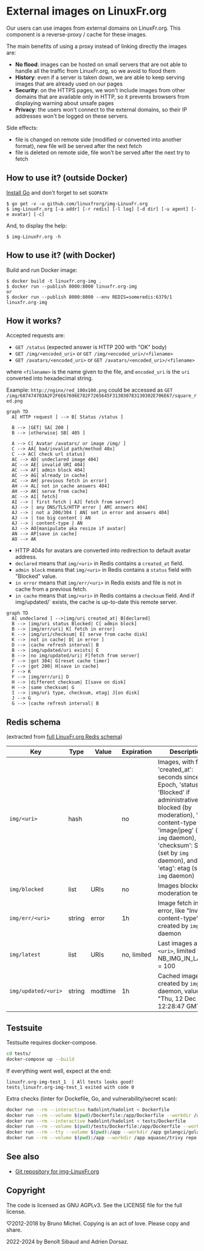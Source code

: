 External images on LinuxFr.org
==============================

Our users can use images from external domains on LinuxFr.org.
This component is a reverse-proxy / cache for these images.

The main benefits of using a proxy instead of linking directly the images are:

- **No flood**: images can be hosted on small servers that are not able to
  handle all the traffic from LinuxFr.org, so we avoid to flood them
- **History**: even if a server is taken down, we are able to keep serving
  images that are already used on our pages
- **Security**: on the HTTPS pages, we won't include images from other domains
  that are available only in HTTP, so it prevents browsers from displaying
  warning about unsafe pages
- **Privacy**: the users won't connect to the external domains, so their IP
  addresses won't be logged on these servers.

Side effects:

- file is changed on remote side (modified or converted into another format), new file will be served after the next fetch
- file is deleted on remote side, file won't be served after the next try to fetch

How to use it? (outside Docker)
-------------------------------

[Install Go](http://golang.org/doc/install) and don't forget to set `$GOPATH`

    $ go get -v -u github.com/linuxfrorg/img-LinuxFr.org
    $ img-LinuxFr.org [-a addr] [-r redis] [-l log] [-d dir] [-u agent] [-e avatar] [-c]

And, to display the help:

    $ img-LinuxFr.org -h

How to use it? (with Docker)
-------------------------------

Build and run Docker image:

    $ docker build -t linuxfr.org-img .
    $ docker run --publish 8000:8000 linuxfr.org-img
    or
    $ docker run --publish 8000:8000 --env REDIS=someredis:6379/1 linuxfr.org-img

How it works?
-------------

Accepted requests are:
- `GET /status` (expected answer is HTTP 200 with "OK" body)
- `GET /img/<encoded_uri>` or `GET /img/<encoded_uri>/<filename>`
- `GET /avatars/<encoded_uri>` or `GET /avatars/<encoded_uri>/<filename>`

where `<filename>` is the name given to the file, and `encoded_uri` is the `uri` converted into hexadecimal string.

Example: `http://nginx/red_100x100.png` could be accessed as `GET /img/687474703A2F2F6E67696E782F7265645F313030783130302E706E67/square_red.png`

```mermaid
graph TD
  A[ HTTP request ] --> B[ Status /status ]

  B --> |GET| SA[ 200 ]
  B --> |otherwise| SB[ 405 ]

  A --> C[ Avatar /avatars/ or image /img/ ]
  C --> AA[ bad/invalid path/method 40x]
  C --> AC[ check url status]
  AC --> AD[ undeclared image 404]
  AC --> AE[ invalid URI 404]
  AC --> AF[ admin block 404]
  AC --> AG[ already in cache]
  AC --> AH[ previous fetch in error]
  AH --> AL[ not in cache answers 404]
  AH --> AK[ serve from cache]
  AC --> AI[ fetch]
  AI --> | first fetch | AJ[ fetch from server]
  AJ --> | any DNS/TLS/HTTP error | AM[ answers 404]
  AJ --> | not a 200/304 | AN[ set in error and answers 404]
  AJ --> | too big content | AN
  AJ --> | content-type | AN
  AJ --> AO[manipulate aka resize if avatar]
  AN --> AP[save in cache]
  AO --> AK
```

- HTTP 404s for avatars are converted into redirection to default avatar address.
- `declared` means that `img/<uri>` in Redis contains a `created_at` field.
- `admin block` means that `img/<uri>` in Redis contains a `status` field with "Blocked" value.
- `in error` means that `img/err/<uri>` in Redis exists and file is not in cache from a previous fetch.
- `in cache` means that `img/<uri>` in Redis contains a `checksum` field. And if img/updated/<uri>` exists, the cache is up-to-date this remote server.

```mermaid
graph TD
  A[ undeclared ] -->|img/uri created_at| B[declared]
  B --> |img/uri status Blocked| C[ admin block]
  B --> |img/err/uri| K[ fetch in error]
  K --> |img/uri/checksum| E[ serve from cache disk]
  K --> |not in cache| D[ in error ]
  D --> |cache refresh interval| B
  B --> |img/updated/uri exists| E
  B --> |no img/updated/uri| F[fetch from server]
  F --> |got 304| G[reset cache timer]
  F --> |got 200| H[save in cache]  
  F --> K
  F --> |img/err/uri| D
  H --> |different checksum| I[save on disk]
  H --> |same checksum| G
  I --> |img/uri type, checksum, etag| J[on disk]
  J --> G
  G --> |cache refresh interval| B
```

Redis schema
------------
(extracted from [full LinuxFr.org Redis schema](https://github.com/linuxfrorg/linuxfr.org/blob/master/db/redis.txt))

Key                                            | Type   | Value                 | Expiration | Description
---------------------------------------------- | ------ | --------------------- | ---------- | -------------------
`img/<uri>`                                    |  hash  |                       |     no     | Images, with fields 'created_at': seconds since Epoch, 'status': 'Blocked' if administratively blocked (by moderation), 'type': content-type like 'image/jpeg' (set by `img` daemon), 'checksum': SHA1 (set by `img` daemon), and 'etag': etag (set by `img` daemon)
`img/blocked`                                  |  list  |         URIs          |     no     | Images blocked by moderation team
`img/err/<uri>`                                | string |         error         |     1h     | Image fetch in error, like "Invalid content-type", created by `img` daemon
`img/latest`                                   |  list  |         URIs          | no, limited| Last images as `<uri>`, limited to NB_IMG_IN_LATEST = 100
`img/updated/<uri>`                            | string |        modtime        |     1h     | Cached images, created by `img` daemon, value like "Thu, 12 Dec 2013 12:28:47 GMT"

Testsuite
---------
Testsuite requires docker-compose.

```bash
cd tests/
docker-compose up --build
```

If everything went well, expect at the end:

```
linuxfr.org-img-test_1  | All tests looks good!
tests_linuxfr.org-img-test_1 exited with code 0
```

Extra checks (linter for Dockefile, Go, and vulnerability/secret scan):

```bash
docker run --rm --interactive hadolint/hadolint < Dockerfile
docker run --rm --volume $(pwd)/Dockerfile:/app/Dockerfile --workdir /app replicated/dockerfilelint Dockerfile
docker run --rm --interactive hadolint/hadolint < tests/Dockerfile
docker run --rm --volume $(pwd)/tests/Dockerfile:/app/Dockerfile --workdir /app replicated/dockerfilelint Dockerfile
docker run --rm --tty --volume $(pwd):/app --workdir /app golangci/golangci-lint:v1.61.0 golangci-lint run -v
docker run --rm --volume $(pwd):/app --workdir /app aquasec/trivy repo .
```

See also
--------

* [Git repository for img-LinuxFr.org](https://github.com/linuxfrorg/img-LinuxFr.org)

Copyright
---------

The code is licensed as GNU AGPLv3. See the LICENSE file for the full license.

♡2012-2018 by Bruno Michel. Copying is an act of love. Please copy and share.

2022-2024 by Benoît Sibaud and Adrien Dorsaz.
